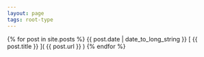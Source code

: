 ```yaml
---
layout: page
tags: root-type
---
```

{% for post in site.posts %}
{{ post.date | date_to_long_string }} [ {{ post.title }} ]( {{ post.url }} )
{% endfor %}